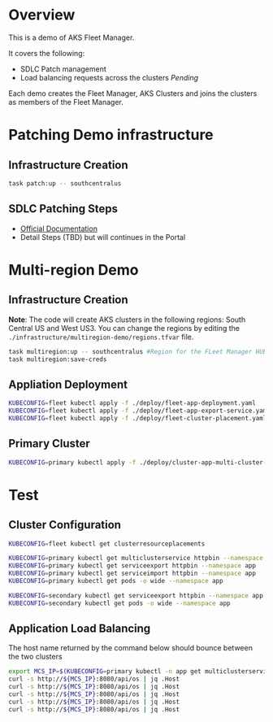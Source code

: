 # Overview
This is a  demo of AKS Fleet Manager. 

It covers the following:
* SDLC Patch management
* Load balancing requests across the clusters _Pending_

Each demo creates the Fleet Manager, AKS Clusters and joins the clusters as members of the Fleet Manager.

# Patching Demo infrastructure 
## Infrastructure Creation
```bash
task patch:up -- southcentralus
```

## SDLC Patching Steps
* [Official Documentation](https://learn.microsoft.com/en-us/azure/kubernetes-fleet/update-orchestration?tabs=azure-portal)
* Detail Steps (TBD) but will continues in the Portal

# Multi-region Demo 
## Infrastructure Creation
__Note__: The code will create AKS clusters in the following regions: South Central US and West US3. You can change the regions by editing the `./infrastructure/multiregion-demo/regions.tfvar` file.

```bash
task multiregion:up -- southcentralus #Region for the FLeet Manager HUB
task multiregion:save-creds
```

## Appliation Deployment
```bash
KUBECONFIG=fleet kubectl apply -f ./deploy/fleet-app-deployment.yaml
KUBECONFIG=fleet kubectl apply -f ./deploy/fleet-app-export-service.yaml
KUBECONFIG=fleet kubectl apply -f ./deploy/fleet-cluster-placement.yaml
```
## Primary Cluster
```bash
KUBECONFIG=primary kubectl apply -f ./deploy/cluster-app-multi-cluster-service.yaml
```

# Test
## Cluster Configuration
```bash
KUBECONFIG=fleet kubectl get clusterresourceplacements

KUBECONFIG=primary kubectl get multiclusterservice httpbin --namespace app
KUBECONFIG=primary kubectl get serviceexport httpbin --namespace app
KUBECONFIG=primary kubectl get serviceimport httpbin --namespace app
KUBECONFIG=primary kubectl get pods -o wide --namespace app

KUBECONFIG=secondary kubectl get serviceexport httpbin --namespace app
KUBECONFIG=secondary kubectl get pods -o wide --namespace app
```

## Application Load Balancing
The host name returned by the command below should bounce between the two clusters
```bash 
export MCS_IP=$(KUBECONFIG=primary kubectl -n app get multiclusterservice httpbin  -o json | jq '.status.loadBalancer.ingress[0].ip' -r)
curl -s http://${MCS_IP}:8080/api/os | jq .Host
curl -s http://${MCS_IP}:8080/api/os | jq .Host
curl -s http://${MCS_IP}:8080/api/os | jq .Host
curl -s http://${MCS_IP}:8080/api/os | jq .Host
curl -s http://${MCS_IP}:8080/api/os | jq .Host
```
